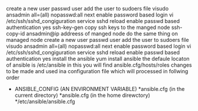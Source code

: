 create a new user
passwd user
add the user to sudoers file
visudo 
ansadmin all=(all) nopasswd:all
next enable password based login
vi /etc/ssh/sshd_congiguration
service sshd reload
enable passwd based authentication yes
ssh-key-gen
copy ssh keys to the manged node ssh-copy-id ansadmin@ip addreess of manged node
do the same thing on managed node
create a new user
passwd user
add the user to sudoers file
visudo 
ansadmin all=(all) nopasswd:all
next enable password based login
vi /etc/ssh/sshd_congiguration
service sshd reload
enable passwd based authentication yes
install the ansible
yum install ansible
the defaule locaton of ansible is /etc/ansible
in this you will find ansible.cfg/hosts/roles
changes to be made and used ina configuration file which will processed in follwing order

* ANSIBLE_CONFIG (AN ENVIRONMENT VARIABLE)
*ansible.cfg (in the current directory)
*ansible.cfg (in the home direwctory)
*/etc/ansible/ansible.cfg
